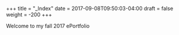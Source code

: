+++
title = "_Index"
date = 2017-09-08T09:50:03-04:00
draft = false
weight = -200
+++

Welcome to my fall 2017 ePortfolio
